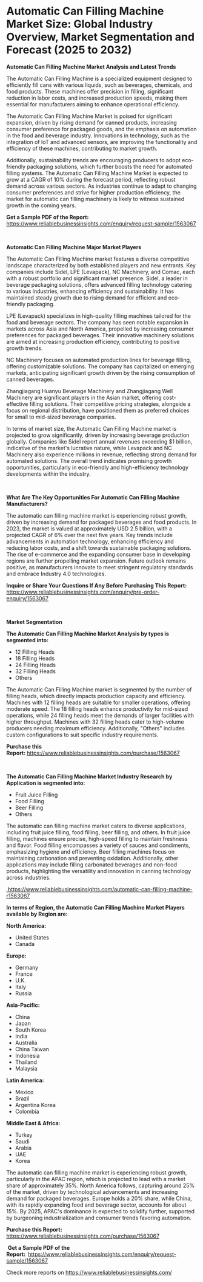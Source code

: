 <p><h1>Automatic Can Filling Machine Market Size: Global Industry Overview, Market Segmentation and Forecast (2025 to 2032)</h1></p><p><strong>Automatic Can Filling Machine Market Analysis and Latest Trends</strong></p>
<p><p>The Automatic Can Filling Machine is a specialized equipment designed to efficiently fill cans with various liquids, such as beverages, chemicals, and food products. These machines offer precision in filling, significant reduction in labor costs, and increased production speeds, making them essential for manufacturers aiming to enhance operational efficiency. </p><p>The Automatic Can Filling Machine Market is poised for significant expansion, driven by rising demand for canned products, increasing consumer preference for packaged goods, and the emphasis on automation in the food and beverage industry. Innovations in technology, such as the integration of IoT and advanced sensors, are improving the functionality and efficiency of these machines, contributing to market growth. </p><p>Additionally, sustainability trends are encouraging producers to adopt eco-friendly packaging solutions, which further boosts the need for automated filling systems. The Automatic Can Filling Machine Market is expected to grow at a CAGR of 10% during the forecast period, reflecting robust demand across various sectors. As industries continue to adapt to changing consumer preferences and strive for higher production efficiency, the market for automatic can filling machinery is likely to witness sustained growth in the coming years.</p></p>
<p><strong>Get a Sample PDF of the Report:&nbsp;</strong> <a href="https://www.reliablebusinessinsights.com/enquiry/request-sample/1563067?utm_campaign=2461&utm_medium=2&utm_source=Github&utm_content=ia&utm_term=22022025&utm_id=automatic-can-filling-machine">https://www.reliablebusinessinsights.com/enquiry/request-sample/1563067</a></p>
<p>&nbsp;</p>
<p><strong>Automatic Can Filling Machine Major Market Players</strong></p>
<p><p>The Automatic Can Filling Machine market features a diverse competitive landscape characterized by both established players and new entrants. Key companies include Sidel, LPE (Levapack), NC Machinery, and Comac, each with a robust portfolio and significant market presence. Sidel, a leader in beverage packaging solutions, offers advanced filling technology catering to various industries, enhancing efficiency and sustainability. It has maintained steady growth due to rising demand for efficient and eco-friendly packaging.</p><p>LPE (Levapack) specializes in high-quality filling machines tailored for the food and beverage sectors. The company has seen notable expansion in markets across Asia and North America, propelled by increasing consumer preferences for packaged beverages. Their innovative machinery solutions are aimed at increasing production efficiency, contributing to positive growth trends.</p><p>NC Machinery focuses on automated production lines for beverage filling, offering customizable solutions. The company has capitalized on emerging markets, anticipating significant growth driven by the rising consumption of canned beverages.</p><p>Zhangjiagang Huanyu Beverage Machinery and Zhangjiagang Well Machinery are significant players in the Asian market, offering cost-effective filling solutions. Their competitive pricing strategies, alongside a focus on regional distribution, have positioned them as preferred choices for small to mid-sized beverage companies.</p><p>In terms of market size, the Automatic Can Filling Machine market is projected to grow significantly, driven by increasing beverage production globally. Companies like Sidel report annual revenues exceeding $1 billion, indicative of the market's lucrative nature, while Levapack and NC Machinery also experience millions in revenue, reflecting strong demand for automated solutions. The overall trend indicates promising growth opportunities, particularly in eco-friendly and high-efficiency technology developments within the industry.</p></p>
<p>&nbsp;</p>
<p><strong>What Are The Key Opportunities For Automatic Can Filling Machine Manufacturers?</strong></p>
<p><p>The automatic can filling machine market is experiencing robust growth, driven by increasing demand for packaged beverages and food products. In 2023, the market is valued at approximately USD 2.5 billion, with a projected CAGR of 6% over the next five years. Key trends include advancements in automation technology, enhancing efficiency and reducing labor costs, and a shift towards sustainable packaging solutions. The rise of e-commerce and the expanding consumer base in developing regions are further propelling market expansion. Future outlook remains positive, as manufacturers innovate to meet stringent regulatory standards and embrace Industry 4.0 technologies.</p></p>
<p><strong>Inquire or Share Your Questions If Any Before Purchasing This Report:</strong> <a href="https://www.reliablebusinessinsights.com/enquiry/pre-order-enquiry/1563067?utm_campaign=2461&utm_medium=2&utm_source=Github&utm_content=ia&utm_term=22022025&utm_id=automatic-can-filling-machine">https://www.reliablebusinessinsights.com/enquiry/pre-order-enquiry/1563067</a></p>
<p>&nbsp;</p>
<p><strong>Market Segmentation</strong></p>
<p><strong>The Automatic Can Filling Machine Market Analysis by types is segmented into:</strong></p>
<p><ul><li>12 Filling Heads</li><li>18 Filling Heads</li><li>24 Filling Heads</li><li>32 Filling Heads</li><li>Others</li></ul></p>
<p><p>The Automatic Can Filling Machine market is segmented by the number of filling heads, which directly impacts production capacity and efficiency. Machines with 12 filling heads are suitable for smaller operations, offering moderate speed. The 18 filling heads enhance productivity for mid-sized operations, while 24 filling heads meet the demands of larger facilities with higher throughput. Machines with 32 filling heads cater to high-volume producers needing maximum efficiency. Additionally, "Others" includes custom configurations to suit specific industry requirements.</p></p>
<p><strong>Purchase this Report:&nbsp;</strong><a href="https://www.reliablebusinessinsights.com/purchase/1563067?utm_campaign=2461&utm_medium=2&utm_source=Github&utm_content=ia&utm_term=22022025&utm_id=automatic-can-filling-machine">https://www.reliablebusinessinsights.com/purchase/1563067</a></p>
<p>&nbsp;</p>
<p><strong>The Automatic Can Filling Machine Market Industry Research by Application is segmented into:</strong></p>
<p><ul><li>Fruit Juice Filling</li><li>Food Filling</li><li>Beer Filling</li><li>Others</li></ul></p>
<p><p>The automatic can filling machine market caters to diverse applications, including fruit juice filling, food filling, beer filling, and others. In fruit juice filling, machines ensure precise, high-speed filling to maintain freshness and flavor. Food filling encompasses a variety of sauces and condiments, emphasizing hygiene and efficiency. Beer filling machines focus on maintaining carbonation and preventing oxidation. Additionally, other applications may include filling carbonated beverages and non-food products, highlighting the versatility and innovation in canning technology across industries.</p></p>
<p><a href="https://www.reliablebusinessinsights.com/automatic-can-filling-machine-r1563067?utm_campaign=2461&utm_medium=2&utm_source=Github&utm_content=ia&utm_term=22022025&utm_id=automatic-can-filling-machine">&nbsp;https://www.reliablebusinessinsights.com/automatic-can-filling-machine-r1563067</a></p>
<p><strong>In terms of Region, the Automatic Can Filling Machine Market Players available by Region are:</strong></p>
<p>
    <p> <strong> North America: </strong>
        <ul>
            <li>United States</li>
            <li>Canada</li>
        </ul>
        </p> 
    <p> <strong> Europe: </strong>
        <ul>
            <li>Germany</li>
            <li>France</li>
            <li>U.K.</li>
            <li>Italy</li>
            <li>Russia</li>
        </ul>
        </p> 
    <p> <strong> Asia-Pacific: </strong>
        <ul>
            <li>China</li>
            <li>Japan</li>
            <li>South Korea</li>
            <li>India</li>
            <li>Australia</li>
            <li>China Taiwan</li>
            <li>Indonesia</li>
            <li>Thailand</li>
            <li>Malaysia</li>
        </ul>
        </p> 
    <p> <strong> Latin America: </strong>
        <ul>
            <li>Mexico</li>
            <li>Brazil</li>
            <li>Argentina Korea</li>
            <li>Colombia</li>
        </ul>
        </p> 
    <p> <strong> Middle East & Africa: </strong>
        <ul>
            <li>Turkey</li>
            <li>Saudi</li>
            <li>Arabia</li>
            <li>UAE</li>
            <li>Korea</li>
        </ul>
    </p>
    </p>
<p><p>The automatic can filling machine market is experiencing robust growth, particularly in the APAC region, which is projected to lead with a market share of approximately 35%. North America follows, capturing around 25% of the market, driven by technological advancements and increasing demand for packaged beverages. Europe holds a 20% share, while China, with its rapidly expanding food and beverage sector, accounts for about 15%. By 2025, APAC's dominance is expected to solidify further, supported by burgeoning industrialization and consumer trends favoring automation.</p></p>
<p><strong>Purchase this Report: </strong><a href="https://www.reliablebusinessinsights.com/purchase/1563067?utm_campaign=2461&utm_medium=2&utm_source=Github&utm_content=ia&utm_term=22022025&utm_id=automatic-can-filling-machine">https://www.reliablebusinessinsights.com/purchase/1563067</a></p>
<p>&nbsp;<strong>Get a Sample PDF of the Report:&nbsp;&nbsp;</strong><a href="https://www.reliablebusinessinsights.com/enquiry/request-sample/1563067?utm_campaign=2461&utm_medium=2&utm_source=Github&utm_content=ia&utm_term=22022025&utm_id=automatic-can-filling-machine">https://www.reliablebusinessinsights.com/enquiry/request-sample/1563067</a></p>
<p><strong></strong></p>
<p>Check more reports on <a href="https://www.reliablebusinessinsights.com/?utm_campaign=2461&utm_medium=2&utm_source=Github&utm_content=ia&utm_term=22022025&utm_id=automatic-can-filling-machine">https://www.reliablebusinessinsights.com/</a></p>